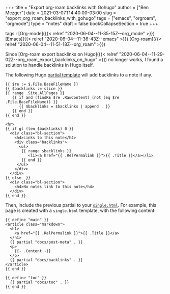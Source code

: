 +++
title = "Export org-roam backlinks with Gohugo"
author = ["Ben Mezger"]
date = 2021-03-07T14:40:00-03:00
slug = "export_org_roam_backlinks_with_gohugo"
tags = ["emacs", "orgroam", "orgmode"]
type = "notes"
draft = false
bookCollapseSection = true
+++

tags
: [Org-mode]({{< relref "2020-06-04--11-35-15Z--org_mode" >}}) [Emacs]({{< relref "2020-06-04--11-36-43Z--emacs" >}}) [Org-roam]({{< relref "2020-06-04--11-51-18Z--org_roam" >}})

Since [Org-roam export backlinks on Hugo]({{< relref "2020-06-04--11-29-02Z--org_roam_export_backlinks_on_hugo" >}}) no longer works, I found a solution
to handle backlinks in Hugo itself.

The following Hugo [partial template](https://gohugo.io/templates/partials/) will add backlinks to a note if any.

```text
{{ $re := $.File.BaseFileName }}
{{ $backlinks := slice }}
{{ range .Site.AllPages }}
   {{ if and (findRE $re .RawContent) (not (eq $re .File.BaseFileName)) }}
      {{ $backlinks = $backlinks | append . }}
   {{ end }}
{{ end }}

<hr>
{{ if gt (len $backlinks) 0 }}
  <div class="bl-section">
    <h4>Links to this note</h4>
    <div class="backlinks">
      <ul>
       {{ range $backlinks }}
          <li><a href="{{ .RelPermalink }}">{{ .Title }}</a></li>
       {{ end }}
     </ul>
    </div>
  </div>
{{ else  }}
  <div class="bl-section">
    <h4>No notes link to this note</h4>
  </div>
{{ end }}
```

Then, include the previous partial to your [`single.html`](https://gohugo.io/templates/single-page-templates/#postssinglehtml). For example, this page
is created with a `single.html` template, with the following content:

```text
{{ define "main" }}
<article class="markdown">
  <h1>
    <a href="{{ .RelPermalink }}">{{ .Title }}</a>
  </h1>
  {{ partial "docs/post-meta" . }}
  <p>
    {{- .Content -}}
  </p>
  {{ partial "docs/backlinks" . }}
</article>
{{ end }}

{{ define "toc" }}
  {{ partial "docs/toc" . }}
{{ end }}
```
